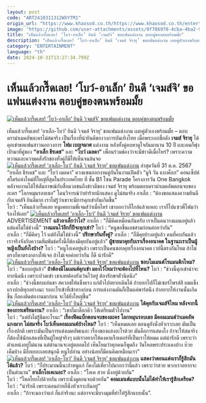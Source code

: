 ```yaml
---
layout: post
code: "ART2410311312WXYTM1"
origin_url: "https://www.khaosod.co.th/https://www.khaosod.co.th/entertainment/news_9485097"
image: "https://github.com/user-attachments/assets/8f786970-4cba-4ba2-989a-98e03c478266"
title: "เห็นแล้วกรี๊ดเลย! ‘โบว์-อาเล็ก’ ยินดี ‘เจมส์จิ’ ขอแฟนแต่งงาน ตอบคู่ของตนพร้อมมั้ย"
description: "เห็นแล้วกรี๊ดเลย! ‘โบว์-อาเล็ก’ ยินดี ‘เจมส์ จิรายุ’ ขอแฟนแต่งงาน เผยคู่ตัวเองพร้อมหรือยัง? - ตอบดราม่าเมคอัพละครไม่สมจริง"
category: "ENTERTAINMENT"
language: "th"
date: 2024-10-31T13:27:34.799Z
---
```


# เห็นแล้วกรี๊ดเลย! ‘โบว์-อาเล็ก’ ยินดี ‘เจมส์จิ’ ขอแฟนแต่งงาน ตอบคู่ของตนพร้อมมั้ย

[![เห็นแล้วกรี๊ดเลย! ‘โบว์-อาเล็ก’ ยินดี ‘เจมส์จิ’ ขอแฟนแต่งงาน ตอบคู่ของตนพร้อมมั้ย](https://www.khaosod.co.th/wpapp/uploads/2024/10/bowalex_jameji-1.jpg "เห็นแล้วกรี๊ดเลย! ‘โบว์-อาเล็ก’ ยินดี ‘เจมส์จิ’ ขอแฟนแต่งงาน ตอบคู่ของตนพร้อมมั้ย")](https://www.khaosod.co.th/wpapp/uploads/2024/10/bowalex_jameji-1.jpg)

เห็นแล้วกรี๊ดเลย! ‘อาเล็ก-โบว์’ ยินดี ‘เจมส์ จิรายุ’ ขอแฟนแต่งงาน เผยคู่ตัวเองพร้อมมั้ย – ตอบ ดราม่าเมคอัพละครไม่สมจริง
เป็นเรื่องที่น่ายินดีของวงการบันเทิงไทย เมื่อพระเอกชื่อดัง **เจมส์ จิรายุ** ได้คุกเข่าขอแฟนสาวนอกวงการ **โฟม เบญจมาศ** แต่งงาน หลังทั้งคู่คบหาดูใจกันมานาน 10 ปี และคนก็พุ่งเป้ามาที่คู่ของ **“อาเล็ก ธีรเดช”** และ **“โบว์ เมลดา”** เพื่อนร่วมช่องว่าจะมีข่าวดีเมื่อไหร่? เพราะความหวานและความคลั่งรักของทั่งคู่ก็มีให้เห็นจนล้นจอ
[![เห็นแล้วกรี๊ดเลย! ‘อาเล็ก-โบว์’ ยินดี ‘เจมส์ จิรายุ’ ขอแฟนแต่งงาน](https://www.khaosod.co.th/wpapp/uploads/2024/10/bowalex_jameji-3.jpg)](https://www.khaosod.co.th/wpapp/uploads/2024/10/bowalex_jameji-3.jpg)
ล่าสุดวันที่ 31 ต.ค. 2567 “อาเล็ก ธีรเดช” และ “โบว์ เมลดา” ควงแขนออกงานคู่กันในงานเปิดตัว “มูจิ วัน แบงค็อก” คอนเซ็ปต์สโตร์แห่งใหม่ที่ใหญ่ที่สุดในประเทศไทย ที่ ชั้น B1 โซน Parade โครงการวัน One Bangkok หลังจบงานได้ให้สัมภาษณ์กับสื่อมวลชนถึงข่าวดีของ เจมส์ จิรายุ พร้อมตอบดราม่าเมคอัพตอนจบของละคร “โลกหมุนรอบเธอ” โดนวิจารณ์ว่าทำร้ายนักแสดง ดูไม่สมจริง
อาเล็ก : “ต้องขอแสดงความยินดีกับเจมส์จิ ยินดีมาก เราไม่รู้ว่าเขาจะมีการคุกเข่ากันเกิดขึ้น”  
โบว์ : “เห็นแล้วกรี๊ดเลย หนูเคยถามพี่เจมส์ว่าเมื่อไหร่ เขาบอกว่าก็ใกล้แล้วแหละ เราก็ไปแซวพี่โฟมว่าร้องไห้เลย”
[![เห็นแล้วกรี๊ดเลย! ‘อาเล็ก-โบว์’ ยินดี ‘เจมส์ จิรายุ’ ขอแฟนแต่งงาน](https://www.khaosod.co.th/wpapp/uploads/2024/10/bowalex_jameji-4.jpg)](https://www.khaosod.co.th/wpapp/uploads/2024/10/bowalex_jameji-4.jpg)
ADVERTISEMENT
**แล้วอาเล็กว่าไง?** อาเล็ก : “ก็มีคิดเหมือนกันครับ เราเป็นคนวางแผนอยู่แล้ว แต่แค่ไม่ใช่ช่วงนี้”
**วางแผนไว้อีกกี่ปีจะคุกเข่า?** โบว์ : “หนูขอขึ้นเลขสามก่อนค่อยว่ากัน”  
อาเล็ก : “ก็มีคิดๆ ไว้ แต่ยังไม่ใช่ช่วงนี้”
**ปรึกษากันทั้งคู่?** อาเล็ก : “ก็มีคุยบ้างอยู่แล้ว คนที่คบกันแล้วเราจริงจังกับความสัมพันธ์ครั้งนี้ก็ต้องมีคุยกันอยู่แล้ว”
**ผู้ชายมาคุยกับเราเรื่องอนาคต ในฐานะเราเป็นผู้หญิงเป็นยังไงบ้าง?** โบว์ : “หนูโอเคอยู่แล้ว เพราะเป็นคนชอบคุยเรื่องอนาคต เวย์นี้ตรงกันไหม ถ้าไม่ตรงก็หาตรงกลางให้เจอ ถ้าไม่เจอค่อยว่ากัน ก็ดี น่ารักดี”
[![เห็นแล้วกรี๊ดเลย! ‘อาเล็ก-โบว์’ ยินดี ‘เจมส์ จิรายุ’ ขอแฟนแต่งงาน](https://www.khaosod.co.th/wpapp/uploads/2024/10/bowalex_jameji-5.jpg)](https://www.khaosod.co.th/wpapp/uploads/2024/10/bowalex_jameji-5.jpg)
**ชอบโมเมนต์โรแมนติกไหม?** โบว์ : “ชอบอยู่แล้ว”
**ถ้าต้องมีโมเมนต์คุกเข่า มองไว้ไหมว่าจะต้องไปที่ไหน?** โบว์ : “ช่วงนี้คุกเข่าน่าจะยากนิดนึง เพราะปวดเข่า เขาเลยต้องยังเว้นไว้อยู่ ต้องรักษาตัวนิดนึง”  
อาเล็ก : “ช่วงนี้ชอบเล่นขา สควอชให้แข็งแรง แก่ตัวไปอยากเดินได้ ถ้าบอกไปก็ไม่เซอร์ไพรส์สิ ผมแข็งแรงปกติทุกอย่างนะ รออะไรเข้าที่เข้าทางก่อน การแต่งงานมันก็เป็นแค่พาร์ตนึง ถ้าอยากให้งานนั้นเกิดขึ้น ก็ลองติดต่องานมาก่อน จะได้ยิ่งใหญ่ขึ้น”
[![เห็นแล้วกรี๊ดเลย! ‘อาเล็ก-โบว์’ ยินดี ‘เจมส์ จิรายุ’ ขอแฟนแต่งงาน](https://www.khaosod.co.th/wpapp/uploads/2024/10/bowalex_jameji-2.jpg)](https://www.khaosod.co.th/wpapp/uploads/2024/10/bowalex_jameji-2.jpg)
**ได้คุยกับเจมส์จิไหม หลังจากนี้ของการเตรียมงาน?** อาเล็ก : “เขาก็มาล็อกคิว ให้เตรียมตัวไปงาน”  
โบว์ : “แต่ยังไม่รู้ธีมอะไรนะ”
**เรื่องฟีดแบ็กตอนจบของละคร โลกหมุนรอบเธอ มีคอมเมนต์ว่าเมคอัพแกงมาก ไม่สมจริง โบว์เห็นคอมเมนต์บ้างไหม?** โบว์ : “เห็นหมดเลย ตอนดูยังนั่งหัวเราะเลย มันเป็นเรื่องปกติ เพราะมันเป็นการแต่งเมคอัพเนอะ เรื่องของแสงอะไรด้วย มันคือการแสดงไง ถ้าจะให้สมจริงก็ต้องใช้นักแสดงที่เป็นผู้ใหญ่จริงๆ แต่เราอยากให้คงคาแร็กเตอร์ที่เป็นเราให้หมด แต่น่ารักดี เพราะว่าตำแหน่งอยู่ไม่นาน แต่ตำนานจะอยู่ตลอดไป เห็นไหมว่าทุกคนก็พูดถึง วันไหลพระประแดงบ้าง บ๊วยเค็มบ้าง มีอีกเยอะเลยสนุกดี หนูไปอ่าน อย่างน้อยก็มีคนคิดเหมือนเรา”
[![เห็นแล้วกรี๊ดเลย! ‘อาเล็ก-โบว์’ ยินดี ‘เจมส์ จิรายุ’ ขอแฟนแต่งงาน](https://www.khaosod.co.th/wpapp/uploads/2024/10/bowalex_jameji-6.jpg)](https://www.khaosod.co.th/wpapp/uploads/2024/10/bowalex_jameji-6.jpg)
**แสดงว่าตอนแต่งเราก็รู้สึกมันได้แล้ว?** โบว์ : “ก็ประมาณนี้นะถ้าหนูแก่ ก็คงไม่เหี่ยวไปมากกว่านี้แล้ว เพราะว่าสวย พวกเราอยากจะเป็นตำนาน”
**อาเล็กโอเคเนอะ?** อาเล็ก : “โอเค สวย นั่งอยู่ด้วยกัน”  
โบว์ : “ไหลโยกไปด้วยกัน เพราะนั่งดูตอนจบด้วยกัน”
**คอมเมนต์แบบนั้นไม่ได้ทำให้เรารู้สึกเครียด?** โบว์ : “น่ารักดี เพราะตอนถ่ายก็นั่งหัวเราะกันอยู่”  
อาเล็ก : “ถ้าจะมองว่าแก่ ก็แก่จริงนะ แต่อาจจะมีบางมุมที่ทำให้รู้สึกแบบนั้น”.